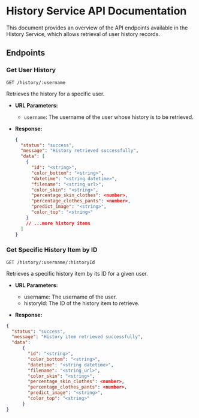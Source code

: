 # History Service API Documentation

This document provides an overview of the API endpoints available in the History Service, which allows retrieval of user history records.

## Endpoints

### Get User History

`GET /history/:username`

Retrieves the history for a specific user.

- **URL Parameters:**
  - `username`: The username of the user whose history is to be retrieved.

- **Response:**

  ```json
  {
    "status": "success",
    "message": "History retrieved successfully",
    "data": [
      {
        "id": "<string>",
        "color_bottom": "<string>",
        "datetime": "<string datetime>",
        "filename": "<string_url>",
        "color_skin": "<string>",
        "percentage_skin_clothes": <number>,
        "percentage_clothes_pants": <number>,
        "predict_image": "<string>",
        "color_top": "<string>"
      }
      // ...more history items
    ]
  }

### Get Specific History Item by ID
`GET /history/:username/:historyId`

Retrieves a specific history item by its ID for a given user.

- **URL Parameters:**
    - username: The username of the user.
    - historyId: The ID of the history item to retrieve.

- **Response:**

```json
{
  "status": "success",
  "message": "History item retrieved successfully",
  "data": 
      {
        "id": "<string>",
        "color_bottom": "<string>",
        "datetime": "<string datetime>",
        "filename": "<string_url>",
        "color_skin": "<string>",
        "percentage_skin_clothes": <number>,
        "percentage_clothes_pants": <number>,
        "predict_image": "<string>",
        "color_top": "<string>"
      }
}

